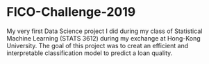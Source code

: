 # FICO-Challenge-2019
My very first Data Science project I did during my class of Statistical Machine Learning (STATS 3612) during my exchange at Hong-Kong University. The  goal of this project was to creat an efficient and interpretable classification model to predict a loan quality.
